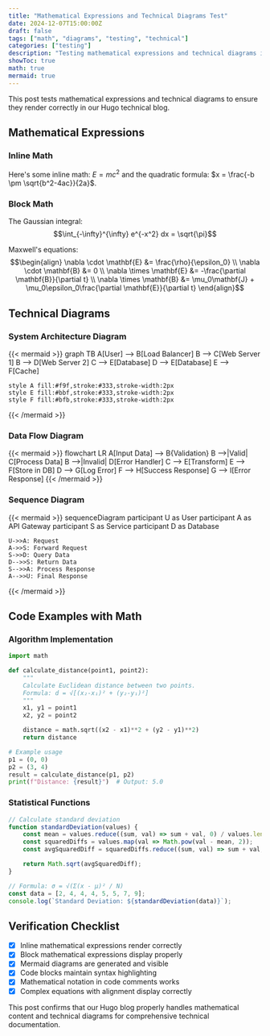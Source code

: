 ```yaml
---
title: "Mathematical Expressions and Technical Diagrams Test"
date: 2024-12-07T15:00:00Z
draft: false
tags: ["math", "diagrams", "testing", "technical"]
categories: ["testing"]
description: "Testing mathematical expressions and technical diagrams in Hugo"
showToc: true
math: true
mermaid: true
---
```


This post tests mathematical expressions and technical diagrams to ensure they render correctly in our Hugo technical blog.

## Mathematical Expressions

### Inline Math

Here's some inline math: $E = mc^2$ and the quadratic formula: $x = \frac{-b \pm \sqrt{b^2-4ac}}{2a}$.

### Block Math

The Gaussian integral:
$$\int_{-\infty}^{\infty} e^{-x^2} dx = \sqrt{\pi}$$

Maxwell's equations:
$$\begin{align}
\nabla \cdot \mathbf{E} &= \frac{\rho}{\epsilon_0} \\
\nabla \cdot \mathbf{B} &= 0 \\
\nabla \times \mathbf{E} &= -\frac{\partial \mathbf{B}}{\partial t} \\
\nabla \times \mathbf{B} &= \mu_0\mathbf{J} + \mu_0\epsilon_0\frac{\partial \mathbf{E}}{\partial t}
\end{align}$$

## Technical Diagrams

### System Architecture Diagram

{{< mermaid >}}
graph TB
    A[User] --> B[Load Balancer]
    B --> C[Web Server 1]
    B --> D[Web Server 2]
    C --> E[Database]
    D --> E[Database]
    E --> F[Cache]

    style A fill:#f9f,stroke:#333,stroke-width:2px
    style E fill:#bbf,stroke:#333,stroke-width:2px
    style F fill:#bfb,stroke:#333,stroke-width:2px
{{< /mermaid >}}

### Data Flow Diagram

{{< mermaid >}}
flowchart LR
    A[Input Data] --> B{Validation}
    B -->|Valid| C[Process Data]
    B -->|Invalid| D[Error Handler]
    C --> E[Transform]
    E --> F[Store in DB]
    D --> G[Log Error]
    F --> H[Success Response]
    G --> I[Error Response]
{{< /mermaid >}}

### Sequence Diagram

{{< mermaid >}}
sequenceDiagram
    participant U as User
    participant A as API Gateway
    participant S as Service
    participant D as Database

    U->>A: Request
    A->>S: Forward Request
    S->>D: Query Data
    D-->>S: Return Data
    S-->>A: Process Response
    A-->>U: Final Response
{{< /mermaid >}}

## Code Examples with Math

### Algorithm Implementation

```python
import math

def calculate_distance(point1, point2):
    """
    Calculate Euclidean distance between two points.
    Formula: d = √[(x₂-x₁)² + (y₂-y₁)²]
    """
    x1, y1 = point1
    x2, y2 = point2

    distance = math.sqrt((x2 - x1)**2 + (y2 - y1)**2)
    return distance

# Example usage
p1 = (0, 0)
p2 = (3, 4)
result = calculate_distance(p1, p2)
print(f"Distance: {result}")  # Output: 5.0
```

### Statistical Functions

```javascript
// Calculate standard deviation
function standardDeviation(values) {
    const mean = values.reduce((sum, val) => sum + val, 0) / values.length;
    const squaredDiffs = values.map(val => Math.pow(val - mean, 2));
    const avgSquaredDiff = squaredDiffs.reduce((sum, val) => sum + val, 0) / values.length;

    return Math.sqrt(avgSquaredDiff);
}

// Formula: σ = √(Σ(x - μ)² / N)
const data = [2, 4, 4, 4, 5, 5, 7, 9];
console.log(`Standard Deviation: ${standardDeviation(data)}`);
```

## Verification Checklist

- [x] Inline mathematical expressions render correctly
- [x] Block mathematical expressions display properly
- [x] Mermaid diagrams are generated and visible
- [x] Code blocks maintain syntax highlighting
- [x] Mathematical notation in code comments works
- [x] Complex equations with alignment display correctly

This post confirms that our Hugo blog properly handles mathematical content and technical diagrams for comprehensive technical documentation.
